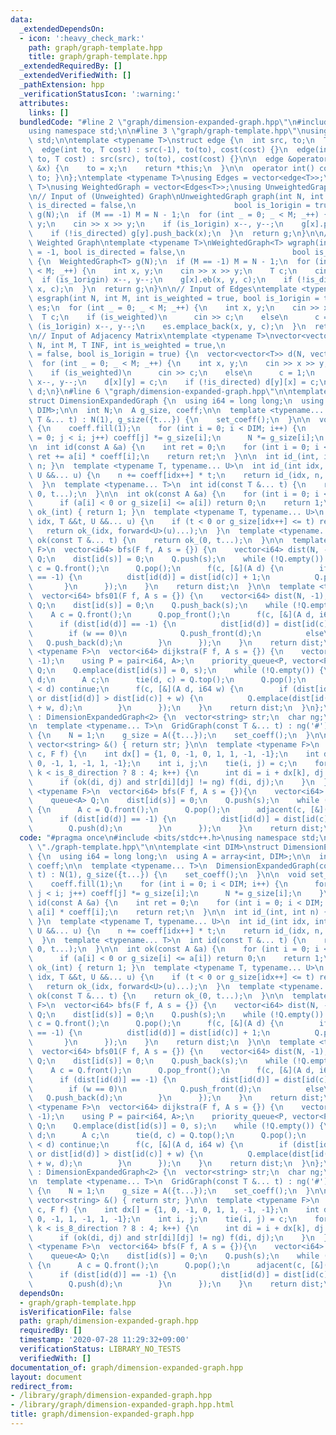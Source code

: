 ```yaml
---
data:
  _extendedDependsOn:
  - icon: ':heavy_check_mark:'
    path: graph/graph-template.hpp
    title: graph/graph-template.hpp
  _extendedRequiredBy: []
  _extendedVerifiedWith: []
  _pathExtension: hpp
  _verificationStatusIcon: ':warning:'
  attributes:
    links: []
  bundledCode: "#line 2 \"graph/dimension-expanded-graph.hpp\"\n#include <bits/stdc++.h>\n\
    using namespace std;\n\n#line 3 \"graph/graph-template.hpp\"\nusing namespace\
    \ std;\n\ntemplate <typename T>\nstruct edge {\n  int src, to;\n  T cost;\n\n\
    \  edge(int to, T cost) : src(-1), to(to), cost(cost) {}\n  edge(int src, int\
    \ to, T cost) : src(src), to(to), cost(cost) {}\n\n  edge &operator=(const int\
    \ &x) {\n    to = x;\n    return *this;\n  }\n\n  operator int() const { return\
    \ to; }\n};\ntemplate <typename T>\nusing Edges = vector<edge<T>>;\ntemplate <typename\
    \ T>\nusing WeightedGraph = vector<Edges<T>>;\nusing UnweightedGraph = vector<vector<int>>;\n\
    \n// Input of (Unweighted) Graph\nUnweightedGraph graph(int N, int M = -1, bool\
    \ is_directed = false,\n                      bool is_1origin = true) {\n  UnweightedGraph\
    \ g(N);\n  if (M == -1) M = N - 1;\n  for (int _ = 0; _ < M; _++) {\n    int x,\
    \ y;\n    cin >> x >> y;\n    if (is_1origin) x--, y--;\n    g[x].push_back(y);\n\
    \    if (!is_directed) g[y].push_back(x);\n  }\n  return g;\n}\n\n// Input of\
    \ Weighted Graph\ntemplate <typename T>\nWeightedGraph<T> wgraph(int N, int M\
    \ = -1, bool is_directed = false,\n                        bool is_1origin = true)\
    \ {\n  WeightedGraph<T> g(N);\n  if (M == -1) M = N - 1;\n  for (int _ = 0; _\
    \ < M; _++) {\n    int x, y;\n    cin >> x >> y;\n    T c;\n    cin >> c;\n  \
    \  if (is_1origin) x--, y--;\n    g[x].eb(x, y, c);\n    if (!is_directed) g[y].eb(y,\
    \ x, c);\n  }\n  return g;\n}\n\n// Input of Edges\ntemplate <typename T>\nEdges<T>\
    \ esgraph(int N, int M, int is_weighted = true, bool is_1origin = true) {\n  Edges<T>\
    \ es;\n  for (int _ = 0; _ < M; _++) {\n    int x, y;\n    cin >> x >> y;\n  \
    \  T c;\n    if (is_weighted)\n      cin >> c;\n    else\n      c = 1;\n    if\
    \ (is_1origin) x--, y--;\n    es.emplace_back(x, y, c);\n  }\n  return es;\n}\n\
    \n// Input of Adjacency Matrix\ntemplate <typename T>\nvector<vector<T>> adjgraph(int\
    \ N, int M, T INF, int is_weighted = true,\n                           bool is_directed\
    \ = false, bool is_1origin = true) {\n  vector<vector<T>> d(N, vector<T>(N, INF));\n\
    \  for (int _ = 0; _ < M; _++) {\n    int x, y;\n    cin >> x >> y;\n    T c;\n\
    \    if (is_weighted)\n      cin >> c;\n    else\n      c = 1;\n    if (is_1origin)\
    \ x--, y--;\n    d[x][y] = c;\n    if (!is_directed) d[y][x] = c;\n  }\n  return\
    \ d;\n}\n#line 6 \"graph/dimension-expanded-graph.hpp\"\n\ntemplate <int DIM>\n\
    struct DimensionExpandedGraph {\n  using i64 = long long;\n  using A = array<int,\
    \ DIM>;\n\n  int N;\n  A g_size, coeff;\n\n  template <typename... T>\n  DimensionExpandedGraph(const\
    \ T &... t) : N(1), g_size({t...}) {\n    set_coeff();\n  }\n\n  void set_coeff()\
    \ {\n    coeff.fill(1);\n    for (int i = 0; i < DIM; i++) {\n      for (int j\
    \ = 0; j < i; j++) coeff[j] *= g_size[i];\n      N *= g_size[i];\n    }\n  }\n\
    \n  int id(const A &a) {\n    int ret = 0;\n    for (int i = 0; i < DIM; i++)\
    \ ret += a[i] * coeff[i];\n    return ret;\n  }\n\n  int id_(int, int n) { return\
    \ n; }\n  template <typename T, typename... U>\n  int id_(int idx, int n, T &&t,\
    \ U &&... u) {\n    n += coeff[idx++] * t;\n    return id_(idx, n, forward<U>(u)...);\n\
    \  }\n  template <typename... T>\n  int id(const T &... t) {\n    return id_(0,\
    \ 0, t...);\n  }\n\n  int ok(const A &a) {\n    for (int i = 0; i < DIM; i++)\n\
    \      if (a[i] < 0 or g_size[i] <= a[i]) return 0;\n    return 1;\n  }\n\n  int\
    \ ok_(int) { return 1; }\n  template <typename T, typename... U>\n  int ok_(int\
    \ idx, T &&t, U &&... u) {\n    if (t < 0 or g_size[idx++] <= t) return 0;\n \
    \   return ok_(idx, forward<U>(u)...);\n  }\n  template <typename... T>\n  int\
    \ ok(const T &... t) {\n    return ok_(0, t...);\n  }\n\n  template <typename\
    \ F>\n  vector<i64> bfs(F f, A s = {}) {\n    vector<i64> dist(N, -1);\n    queue<A>\
    \ Q;\n    dist[id(s)] = 0;\n    Q.push(s);\n    while (!Q.empty()) {\n      A\
    \ c = Q.front();\n      Q.pop();\n      f(c, [&](A d) {\n        if (dist[id(d)]\
    \ == -1) {\n          dist[id(d)] = dist[id(c)] + 1;\n          Q.push(d);\n \
    \       }\n      });\n    }\n    return dist;\n  }\n\n  template <typename F>\n\
    \  vector<i64> bfs01(F f, A s = {}) {\n    vector<i64> dist(N, -1);\n    deque<A>\
    \ Q;\n    dist[id(s)] = 0;\n    Q.push_back(s);\n    while (!Q.empty()) {\n  \
    \    A c = Q.front();\n      Q.pop_front();\n      f(c, [&](A d, i64 w) {\n  \
    \      if (dist[id(d)] == -1) {\n          dist[id(d)] = dist[id(c)] + w;\n  \
    \        if (w == 0)\n            Q.push_front(d);\n          else\n         \
    \   Q.push_back(d);\n        }\n      });\n    }\n    return dist;\n  }\n\n  template\
    \ <typename F>\n  vector<i64> dijkstra(F f, A s = {}) {\n    vector<i64> dist(N,\
    \ -1);\n    using P = pair<i64, A>;\n    priority_queue<P, vector<P>, greater<P>>\
    \ Q;\n    Q.emplace(dist[id(s)] = 0, s);\n    while (!Q.empty()) {\n      i64\
    \ d;\n      A c;\n      tie(d, c) = Q.top();\n      Q.pop();\n      if (dist[id(c)]\
    \ < d) continue;\n      f(c, [&](A d, i64 w) {\n        if (dist[id(d)] == -1\
    \ or dist[id(d)] > dist[id(c)] + w) {\n          Q.emplace(dist[id(d)] = dist[id(c)]\
    \ + w, d);\n        }\n      });\n    }\n    return dist;\n  }\n};\n\nstruct GridGraph\
    \ : DimensionExpandedGraph<2> {\n  vector<string> str;\n  char ng;\n  int is_8_direction;\n\
    \n  template <typename... T>\n  GridGraph(const T &... t) : ng('#'), is_8_direction(false)\
    \ {\n    N = 1;\n    g_size = A({t...});\n    set_coeff();\n  }\n\n  operator\
    \ vector<string> &() { return str; }\n\n  template <typename F>\n  void adjacent(pair<int,int>\
    \ c, F f) {\n    int dx[] = {1, 0, -1, 0, 1, 1, -1, -1};\n    int dy[] = {0, 1,\
    \ 0, -1, 1, -1, 1, -1};\n    int i, j;\n    tie(i, j) = c;\n    for (int k = 0;\
    \ k < is_8_direction ? 8 : 4; k++) {\n      int di = i + dx[k], dj = dy[k];\n\
    \      if (ok(di, dj) and str[di][dj] != ng) f(di, dj);\n    }\n  }\n\n  template\
    \ <typename F>\n  vector<i64> bfs(F f, A s = {}){\n    vector<i64> dist(N, -1);\n\
    \    queue<A> Q;\n    dist[id(s)] = 0;\n    Q.push(s);\n    while (!Q.empty())\
    \ {\n      A c = Q.front();\n      Q.pop();\n      adjacent(c, [&](A d) {\n  \
    \      if (dist[id(d)] == -1) {\n          dist[id(d)] = dist[id(c)] + 1;\n  \
    \        Q.push(d);\n        }\n      });\n    }\n    return dist;\n  }\n};\n"
  code: "#pragma once\n#include <bits/stdc++.h>\nusing namespace std;\n\n#include\
    \ \"./graph-template.hpp\"\n\ntemplate <int DIM>\nstruct DimensionExpandedGraph\
    \ {\n  using i64 = long long;\n  using A = array<int, DIM>;\n\n  int N;\n  A g_size,\
    \ coeff;\n\n  template <typename... T>\n  DimensionExpandedGraph(const T &...\
    \ t) : N(1), g_size({t...}) {\n    set_coeff();\n  }\n\n  void set_coeff() {\n\
    \    coeff.fill(1);\n    for (int i = 0; i < DIM; i++) {\n      for (int j = 0;\
    \ j < i; j++) coeff[j] *= g_size[i];\n      N *= g_size[i];\n    }\n  }\n\n  int\
    \ id(const A &a) {\n    int ret = 0;\n    for (int i = 0; i < DIM; i++) ret +=\
    \ a[i] * coeff[i];\n    return ret;\n  }\n\n  int id_(int, int n) { return n;\
    \ }\n  template <typename T, typename... U>\n  int id_(int idx, int n, T &&t,\
    \ U &&... u) {\n    n += coeff[idx++] * t;\n    return id_(idx, n, forward<U>(u)...);\n\
    \  }\n  template <typename... T>\n  int id(const T &... t) {\n    return id_(0,\
    \ 0, t...);\n  }\n\n  int ok(const A &a) {\n    for (int i = 0; i < DIM; i++)\n\
    \      if (a[i] < 0 or g_size[i] <= a[i]) return 0;\n    return 1;\n  }\n\n  int\
    \ ok_(int) { return 1; }\n  template <typename T, typename... U>\n  int ok_(int\
    \ idx, T &&t, U &&... u) {\n    if (t < 0 or g_size[idx++] <= t) return 0;\n \
    \   return ok_(idx, forward<U>(u)...);\n  }\n  template <typename... T>\n  int\
    \ ok(const T &... t) {\n    return ok_(0, t...);\n  }\n\n  template <typename\
    \ F>\n  vector<i64> bfs(F f, A s = {}) {\n    vector<i64> dist(N, -1);\n    queue<A>\
    \ Q;\n    dist[id(s)] = 0;\n    Q.push(s);\n    while (!Q.empty()) {\n      A\
    \ c = Q.front();\n      Q.pop();\n      f(c, [&](A d) {\n        if (dist[id(d)]\
    \ == -1) {\n          dist[id(d)] = dist[id(c)] + 1;\n          Q.push(d);\n \
    \       }\n      });\n    }\n    return dist;\n  }\n\n  template <typename F>\n\
    \  vector<i64> bfs01(F f, A s = {}) {\n    vector<i64> dist(N, -1);\n    deque<A>\
    \ Q;\n    dist[id(s)] = 0;\n    Q.push_back(s);\n    while (!Q.empty()) {\n  \
    \    A c = Q.front();\n      Q.pop_front();\n      f(c, [&](A d, i64 w) {\n  \
    \      if (dist[id(d)] == -1) {\n          dist[id(d)] = dist[id(c)] + w;\n  \
    \        if (w == 0)\n            Q.push_front(d);\n          else\n         \
    \   Q.push_back(d);\n        }\n      });\n    }\n    return dist;\n  }\n\n  template\
    \ <typename F>\n  vector<i64> dijkstra(F f, A s = {}) {\n    vector<i64> dist(N,\
    \ -1);\n    using P = pair<i64, A>;\n    priority_queue<P, vector<P>, greater<P>>\
    \ Q;\n    Q.emplace(dist[id(s)] = 0, s);\n    while (!Q.empty()) {\n      i64\
    \ d;\n      A c;\n      tie(d, c) = Q.top();\n      Q.pop();\n      if (dist[id(c)]\
    \ < d) continue;\n      f(c, [&](A d, i64 w) {\n        if (dist[id(d)] == -1\
    \ or dist[id(d)] > dist[id(c)] + w) {\n          Q.emplace(dist[id(d)] = dist[id(c)]\
    \ + w, d);\n        }\n      });\n    }\n    return dist;\n  }\n};\n\nstruct GridGraph\
    \ : DimensionExpandedGraph<2> {\n  vector<string> str;\n  char ng;\n  int is_8_direction;\n\
    \n  template <typename... T>\n  GridGraph(const T &... t) : ng('#'), is_8_direction(false)\
    \ {\n    N = 1;\n    g_size = A({t...});\n    set_coeff();\n  }\n\n  operator\
    \ vector<string> &() { return str; }\n\n  template <typename F>\n  void adjacent(pair<int,int>\
    \ c, F f) {\n    int dx[] = {1, 0, -1, 0, 1, 1, -1, -1};\n    int dy[] = {0, 1,\
    \ 0, -1, 1, -1, 1, -1};\n    int i, j;\n    tie(i, j) = c;\n    for (int k = 0;\
    \ k < is_8_direction ? 8 : 4; k++) {\n      int di = i + dx[k], dj = dy[k];\n\
    \      if (ok(di, dj) and str[di][dj] != ng) f(di, dj);\n    }\n  }\n\n  template\
    \ <typename F>\n  vector<i64> bfs(F f, A s = {}){\n    vector<i64> dist(N, -1);\n\
    \    queue<A> Q;\n    dist[id(s)] = 0;\n    Q.push(s);\n    while (!Q.empty())\
    \ {\n      A c = Q.front();\n      Q.pop();\n      adjacent(c, [&](A d) {\n  \
    \      if (dist[id(d)] == -1) {\n          dist[id(d)] = dist[id(c)] + 1;\n  \
    \        Q.push(d);\n        }\n      });\n    }\n    return dist;\n  }\n};"
  dependsOn:
  - graph/graph-template.hpp
  isVerificationFile: false
  path: graph/dimension-expanded-graph.hpp
  requiredBy: []
  timestamp: '2020-07-28 11:29:32+09:00'
  verificationStatus: LIBRARY_NO_TESTS
  verifiedWith: []
documentation_of: graph/dimension-expanded-graph.hpp
layout: document
redirect_from:
- /library/graph/dimension-expanded-graph.hpp
- /library/graph/dimension-expanded-graph.hpp.html
title: graph/dimension-expanded-graph.hpp
---
```

